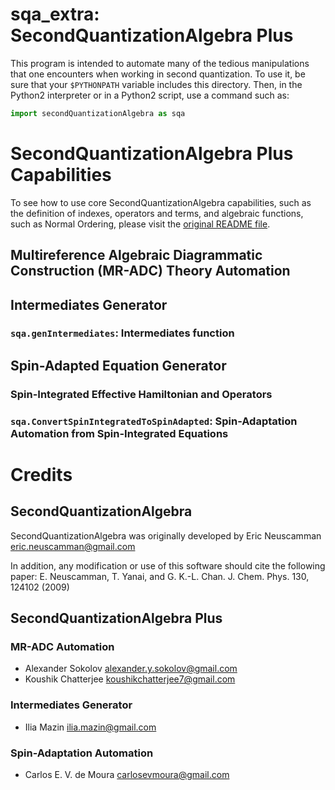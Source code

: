 # sqa_extra: SecondQuantizationAlgebra Plus

This program is intended to automate many of the tedious manipulations that one encounters when working in second quantization.
To use it, be sure that your ```$PYTHONPATH``` variable includes this directory.
Then, in the Python2 interpreter or in a Python2 script, use a command such as:

```python
import secondQuantizationAlgebra as sqa
```

# SecondQuantizationAlgebra Plus Capabilities

To see how to use core SecondQuantizationAlgebra capabilities, such as the definition of indexes, operators and terms, and algebraic functions, such as Normal Ordering, please visit the [original README file](original_SQA/README.md).

## Multireference Algebraic Diagrammatic Construction (MR-ADC) Theory Automation

## Intermediates Generator
### `sqa.genIntermediates`: Intermediates function

## Spin-Adapted Equation Generator
### Spin-Integrated Effective Hamiltonian and Operators

### `sqa.ConvertSpinIntegratedToSpinAdapted`: Spin-Adaptation Automation from Spin-Integrated Equations

# Credits
## SecondQuantizationAlgebra
SecondQuantizationAlgebra was originally developed by Eric Neuscamman <eric.neuscamman@gmail.com>

In addition, any modification or use of this software should cite the following paper:
  E. Neuscamman, T. Yanai, and G. K.-L. Chan.
  J. Chem. Phys. 130, 124102 (2009)

## SecondQuantizationAlgebra Plus
### MR-ADC Automation
- Alexander Sokolov <alexander.y.sokolov@gmail.com>
- Koushik Chatterjee <koushikchatterjee7@gmail.com>

### Intermediates Generator
- Ilia Mazin <ilia.mazin@gmail.com>

### Spin-Adaptation Automation
- Carlos E. V. de Moura <carlosevmoura@gmail.com>